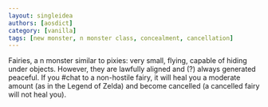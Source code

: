 ```yaml
---
layout: singleidea
authors: [aosdict]
category: [vanilla]
tags: [new monster, n monster class, concealment, cancellation]
---
```

Fairies, a <span class="nhsym clr-white">n</span> monster similar to pixies: very small, flying, capable of hiding under objects. However, they are lawfully aligned and (?) always generated peaceful. If you #chat to a non-hostile fairy, it will heal you a moderate amount (as in the Legend of Zelda) and become cancelled (a cancelled fairy will not heal you).
